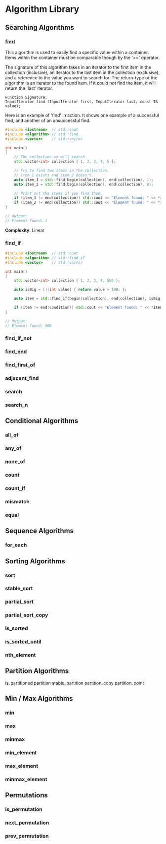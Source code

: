# Algorithm Library

## Searching Algorithms

### find

This algorithm is used to easily find a specific value within a container. Items within the container must be comparable though by the '==' operator. 

The signature of this algorithm takes in an iterator to the first item in the collection (inclusive), an iterator to the last item in the collection (exclusive), and a reference to the value you want to search for. The return-type of the algorithm is an iterator to the found item. If it could not find the item, it will return the 'last' iterator. 

```
Function Signature:
InputIterator find (InputIterator first, InputIterator last, const T& value);
```

Here is an example of 'find' in action. It shows one example of a successful find, and another of an unsuccessful find.

```cpp
#include <iostream>  // std::cout
#include <algorithm> // std::find
#include <vector>    // std::vector

int main()
{
	// The collection we will search
	std::vector<int> collection { 1, 2, 3, 4, 5 };

	// Try to find two items in the collection.
	// item_1 exists and item_2 doesn't.
	auto item_1 = std::find(begin(collection), end(collection), 1);
	auto item_2 = std::find(begin(collection), end(collection), 8);

	// Print out the items if you find them.
	if (item_1 != end(collection)) std::cout << "Element found: " << *item_1 << endl;
	if (item_2 != end(collection)) std::cout << "Element found: " << *item_2 << endl;
}

// Output:
// Element found: 1
```

**Complexity**: Linear

### find_if

```cpp
#include <iostream>  // std::cout
#include <algorithm> // std::find_if
#include <vector>    // std::vector

int main()
{
	std::vector<int> collection { 1, 2, 3, 4, 500 };

	auto isBig = [](int value) { return value > 100; };

	auto item = std::find_if(begin(collection), end(collection), isBig);

	if (item != end(condition)) std::cout << "Element found: " << *item << endl;
}

// Output:
// Element found: 500
```

### find_if_not
### find_end
### find_first_of
### adjacent_find
### search
### search_n

## Conditional Algorithms

### all_of
### any_of
### none_of
### count
### count_if
### mismatch
### equal

## Sequence Algorithms

### for_each

## Sorting Algorithms

### sort
### stable_sort
### partial_sort
### partial_sort_copy
### is_sorted
### is_sorted_until
### nth_element

## Partition Algorithms

is_partitioned
partition
stable_partition
partition_copy
partition_point

## Min / Max Algorithms

### min
### max
### minmax
### min_element
### max_element
### minmax_element

## Permutations

### is_permutation
### next_permutation
### prev_permutation
